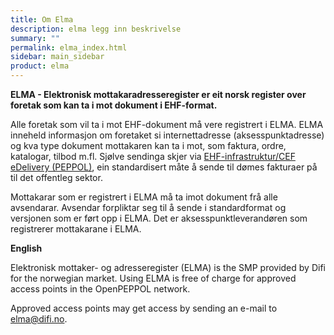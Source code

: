 ```yaml
---
title: Om Elma
description: elma legg inn beskrivelse
summary: ""
permalink: elma_index.html
sidebar: main_sidebar
product: elma
---
```


**ELMA - Elektronisk mottakaradresseregister er eit norsk register over foretak som kan ta i mot dokument i EHF-format.**


Alle foretak som vil ta i mot EHF-dokument må vere registrert i ELMA. ELMA inneheld informasjon om foretaket si internettadresse 
(aksesspunktadresse) og kva type dokument mottakaren kan ta i mot, som faktura, ordre, katalogar, tilbod m.fl. Sjølve sendinga skjer 
via  [EHF-infrastruktur/CEF eDelivery (PEPPOL)](https://www.anskaffelser.no/verktoy/veiledere/ehf-infrastruktur-kontraktsoppfolging-systemleverandorer), 
ein standardisert måte å sende til dømes fakturaer på til det offentleg sektor.


Mottakarar som er registrert i ELMA må ta imot dokument frå alle avsendarar. Avsendar forpliktar seg til å sende i standardformat og 
versjonen som er ført opp i ELMA. Det er aksesspunktleverandøren som registrerer mottakarane i ELMA.

**English**

Elektronisk mottaker- og adresseregister (ELMA) is the SMP provided by Difi for the norwegian market. Using ELMA is free of charge for approved access points in the OpenPEPPOL network.

Approved access points may get access by sending an e-mail to <a href="mailto:elma@difi.no">elma@difi.no</a>.
